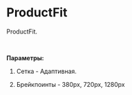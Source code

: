 # ProductFit

ProductFit.

<br>

<b>Параметры:</b>

1) Сетка - Адаптивная.

2) Брейкпоинты - 380px, 720px, 1280px

